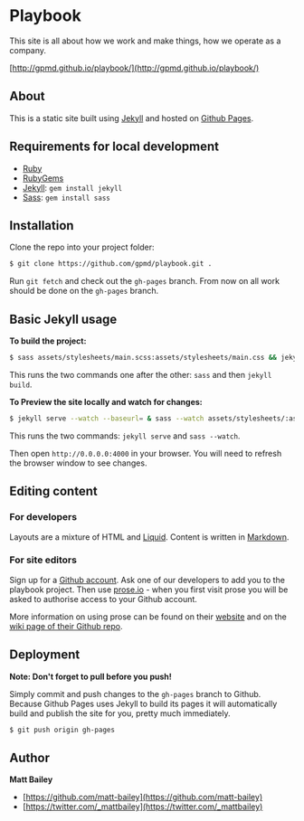# Playbook

This site is all about how we work and make things, how we operate as a company.

[http://gpmd.github.io/playbook/](http://gpmd.github.io/playbook/)

## About

This is a static site built using [Jekyll](http://jekyllrb.com/) and hosted on [Github Pages](http://pages.github.com/).

## Requirements for local development

* [Ruby](http://www.ruby-lang.org/en/downloads/)
* [RubyGems](http://rubygems.org/pages/download)
* [Jekyll](http://jekyllrb.com/): `gem install jekyll`
* [Sass](https://rubygems.org/gems/sass): `gem install sass`

## Installation

Clone the repo into your project folder:

```bash
$ git clone https://github.com/gpmd/playbook.git .
```

Run `git fetch` and check out the `gh-pages` branch. From now on all work should be done on the `gh-pages` branch.

## Basic Jekyll usage

**To build the project:**

```bash
$ sass assets/stylesheets/main.scss:assets/stylesheets/main.css && jekyll build
```

This runs the two commands one after the other: `sass` and then `jekyll build`.

**To Preview the site locally and watch for changes:**

```bash
$ jekyll serve --watch --baseurl= & sass --watch assets/stylesheets/:assets/stylesheets
```

This runs the two commands: `jekyll serve` and `sass --watch`.

Then open `http://0.0.0.0:4000` in your browser. You will need to refresh the browser window to see changes.

## Editing content

### For developers

Layouts are a mixture of HTML and [Liquid](http://wiki.shopify.com/Liquid). Content is written in [Markdown](http://daringfireball.net/projects/markdown/).

### For site editors

Sign up for a [Github account](https://github.com/). Ask one of our developers to add you to the playbook project. Then use [prose.io](http://prose.io/) - when you first visit prose you will be asked to authorise access to your Github account.

More information on using prose can be found on their [website](http://prose.io/#about) and on the [wiki page of their Github repo](http://prose.io/#about).

## Deployment

**Note: Don't forget to pull before you push!**

Simply commit and push changes to the `gh-pages` branch to Github. Because Github Pages uses Jekyll to build its pages it will automatically build and publish the site for you, pretty much immediately.

```bash
$ git push origin gh-pages
```

## Author

**Matt Bailey**

* [https://github.com/matt-bailey](https://github.com/matt-bailey)
* [https://twitter.com/_mattbailey](https://twitter.com/_mattbailey)